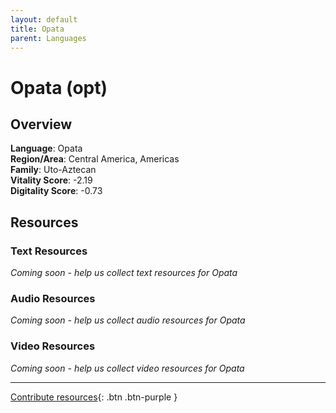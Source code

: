 ```yaml
---
layout: default
title: Opata
parent: Languages
---
```


# Opata (opt)

## Overview

**Language**: Opata  
**Region/Area**: Central America, Americas  
**Family**: Uto-Aztecan  
**Vitality Score**: -2.19  
**Digitality Score**: -0.73  

## Resources

### Text Resources
*Coming soon - help us collect text resources for Opata*

### Audio Resources
*Coming soon - help us collect audio resources for Opata*

### Video Resources
*Coming soon - help us collect video resources for Opata*

---

[Contribute resources](https://fairtrain.github.io/){: .btn .btn-purple }
